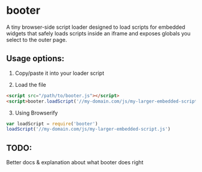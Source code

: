 booter
======

A tiny browser-side script loader designed to load scripts for embedded 
widgets that safely loads scripts inside an iframe and exposes globals
you select to the outer page.

## Usage options:

1. Copy/paste it into your loader script

2. Load the file
```html
<script src="/path/to/booter.js"></script>
<script>booter.loadScript('//my-domain.com/js/my-larger-embedded-script.js')</script>
```

3. Using Browserify
```javascript
var loadScript = require('booter')
loadScript('//my-domain.com/js/my-larger-embedded-script.js')
```

## TODO:

Better docs & explanation about what booter does right

